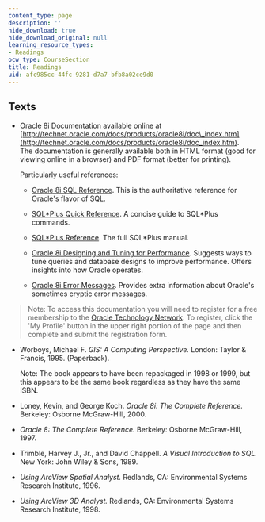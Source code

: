 ```yaml
---
content_type: page
description: ''
hide_download: true
hide_download_original: null
learning_resource_types:
- Readings
ocw_type: CourseSection
title: Readings
uid: afc985cc-44fc-9281-d7a7-bfb8a02ce9d0
---
```


Texts
-----

*   Oracle 8i Documentation available online at [http://technet.oracle.com/docs/products/oracle8i/doc\_index.htm](http://technet.oracle.com/docs/products/oracle8i/doc_index.htm).  
    The documentation is generally available both in HTML format (good for viewing online in a browser) and PDF format (better for printing).  
      
    Particularly useful references:
    *   [Oracle 8i SQL Reference](http://technet.oracle.com/docs/products/oracle8i/doc_library/817_doc/server.817/a85397/toc.htm). This is the authoritative reference for Oracle's flavor of SQL.  
          
        
    *   [SQL\*Plus Quick Reference](http://technet.oracle.com/docs/products/oracle8i/doc_library/817_doc/server.817/a82951/toc.htm). A concise guide to SQL\*Plus commands.  
          
        
    *   [SQL\*Plus Reference](http://technet.oracle.com/docs/products/oracle8i/doc_library/817_doc/server.817/a82950/toc.htm). The full SQL\*Plus manual.  
          
        
    *   [Oracle 8i Designing and Tuning for Performance](http://technet.oracle.com/docs/products/oracle8i/doc_library/817_doc/server.817/a76992/toc.htm). Suggests ways to tune queries and database designs to improve performance. Offers insights into how Oracle operates.  
          
        
    *   [Oracle 8i Error Messages](http://technet.oracle.com/docs/products/oracle8i/doc_library/817_doc/server.817/a76999/toc.htm). Provides extra information about Oracle's sometimes cryptic error messages.  
        

> Note: To access this documentation you will need to register for a free membership to the [Oracle Technology Network](http://technet.oracle.com/). To register, click the 'My Profile' button in the upper right portion of the page and then complete and submit the registration form.

*   Worboys, Michael F. _GIS: A Computing Perspective._ London: Taylor & Francis, 1995. (Paperback).  
      
    Note: The book appears to have been repackaged in 1998 or 1999, but this appears to be the same book regardless as they have the same ISBN.  
      
    
*   Loney, Kevin, and George Koch. _Oracle 8i: The Complete Reference._ Berkeley: Osborne McGraw-Hill, 2000.  
      
    
*   _Oracle 8: The Complete Reference._ Berkeley: Osborne McGraw-Hill, 1997.  
      
    
*   Trimble, Harvey J., Jr., and David Chappell. _A Visual Introduction to SQL._ New York: John Wiley & Sons, 1989.  
      
    
*   _Using ArcView Spatial Analyst._ Redlands, CA: Environmental Systems Research Institute, 1996.  
      
    
*   _Using ArcView 3D Analyst._ Redlands, CA: Environmental Systems Research Institute, 1998.